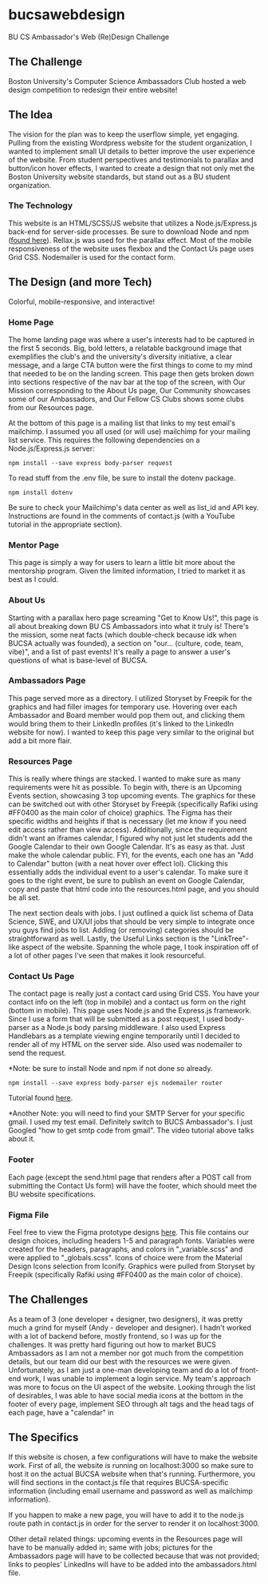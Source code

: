 # bucsawebdesign

BU CS Ambassador's Web (Re)Design Challenge

## The Challenge

Boston University's Computer Science Ambassadors Club hosted a web design competition to redesign their entire website!

## The Idea

The vision for the plan was to keep the userflow simple, yet engaging. Pulling from the existing Wordpress website for the student organization, I wanted to implement small UI details to better improve the user experience of the website. From student perspectives and testimonials to parallax and button/icon hover effects, I wanted to create a design that not only met the Boston University website standards, but stand out as a BU student organization.

### The Technology

This website is an HTML/SCSS/JS website that utilizes a Node.js/Express.js back-end for server-side processes. Be sure to download Node and npm ([found here](https://nodejs.org/en/)). Rellax.js was used for the parallax effect. Most of the mobile responsiveness of the website uses flexbox and the Contact Us page uses Grid CSS. Nodemailer is used for the contact form.

## The Design (and more Tech)

Colorful, mobile-responsive, and interactive!

### Home Page

The home landing page was where a user's interests had to be captured in the first 5 seconds. Big, bold letters, a relatable background image that exemplifies the club's and the university's diversity initiative, a clear message, and a large CTA button were the first things to come to my mind that needed to be on the landing screen. This page then gets broken down into sections respective of the nav bar at the top of the screen, with Our Mission corresponding to the About Us page, Our Community showcases some of our Ambassadors, and Our Fellow CS Clubs shows some clubs from our Resources page.

At the bottom of this page is a mailing list that links to my test email's mailchimp. I assumed you all used (or will use) mailchimp for your mailing list service. This requires the following dependencies on a Node.js/Express.js server:

```terminal
npm install --save express body-parser request
```

To read stuff from the .env file, be sure to install the dotenv package.

```terminal
npm install dotenv
```

Be sure to check your Mailchimp's data center as well as list_id and API key. Instructions are found in the comments of contact.js (with a YouTube tutorial in the appropriate section).

### Mentor Page

This page is simply a way for users to learn a little bit more about the mentorship program. Given the limited information, I tried to market it as best as I could.

### About Us

Starting with a parallax hero page screaming "Get to Know Us!", this page is all about breaking down BU CS Ambassadors into what it truly is! There's the mission, some neat facts (which double-check because idk when BUCSA actually was founded), a section on "our... (culture, code, team, vibe)", and a list of past events! It's really a page to answer a user's questions of what is base-level of BUCSA.

### Ambassadors Page

This page served more as a directory. I utilized Storyset by Freepik for the graphics and had filler images for temporary use. Hovering over each Ambassador and Board member would pop them out, and clicking them would bring them to their LinkedIn profiles (it's linked to the LinkedIn website for now). I wanted to keep this page very similar to the original but add a bit more flair.

### Resources Page

This is really where things are stacked. I wanted to make sure as many requirements were hit as possible. To begin with, there is an Upcoming Events section, showcasing 3 top upcoming events. The graphics for these can be switched out with other Storyset by Freepik (specifically Rafiki using #FF0400 as the main color of choice) graphics. The Figma has their specific widths and heights if that is necessary (let me know if you need edit access rather than view access). Additionally, since the requirement didn't want an iframes calendar, I figured why not just let students add the Google Calendar to their own Google Calendar. It's as easy as that. Just make the whole calendar public. FYI, for the events, each one has an "Add to Calendar" button (with a neat hover over effect lol). Clicking this essentially adds the individual event to a user's calendar. To make sure it goes to the right event, be sure to publish an event on Google Calendar, copy and paste that html code into the resources.html page, and you should be all set.

The next section deals with jobs. I just outlined a quick list schema of Data Science, SWE, and UX/UI jobs that should be very simple to integrate once you guys find jobs to list. Adding (or removing) categories should be straightforward as well. Lastly, the Useful Links section is the "LinkTree"-like aspect of the website. Spanning the whole page, I took inspiration off of a lot of other pages I've seen that makes it look resourceful.

### Contact Us Page

The contact page is really just a contact card using Grid CSS. You have your contact info on the left (top in mobile) and a contact us form on the right (bottom in mobile). This page uses Node.js and the Express.js framework. Since I use a form that will be submitted as a post request, I used body-parser as a Node.js body parsing middleware. I also used Express Handlebars as a template viewing engine temporarily until I decided to render all of my HTML on the server side. Also used was nodemailer to send the request.

*Note: be sure to install Node and npm if not done so already.

```terminal
npm install --save express body-parser ejs nodemailer router
```

Tutorial found [here](https://www.youtube.com/watch?v=nF9g1825mwk).

*Another Note: you will need to find your SMTP Server for your specific gmail. I used my test email. Definitely switch to BUCS Ambassador's. I just Googled "how to get smtp code from gmail". The video tutorial above talks about it.

### Footer

Each page (except the send.html page that renders after a POST call from submitting the Contact Us form) will have the footer, which should meet the BU website specifications.

### Figma File

Feel free to view the Figma prototype designs [here](https://www.figma.com/file/MnobzBu6fMPMuvJgLRbloh/BU-CS-Ambassadors-Web?node-id=0%3A1). This file contains our design choices, including headers 1-5 and paragraph fonts. Variables were created for the headers, paragraphs, and colors in "_variable.scss" and were applied to "_globals.scss". Icons of choice were from the Material Design Icons selection from Iconify. Graphics were pulled from Storyset by Freepik (specifically Rafiki using #FF0400 as the main color of choice).

## The Challenges

As a team of 3 (one developer + designer, two designers), it was pretty much a grind for myself (Andy - developer and designer). I hadn't worked with a lot of backend before, mostly frontend, so I was up for the challenges. It was pretty hard figuring out how to market BUCS Ambassadors as I am not a member nor got much from the competition details, but our team did our best with the resources we were given. Unfortunately, as I am just a one-man developing team and do a lot of front-end work, I was unable to implement a login service. My team's approach was more to focus on the UI aspect of the website. Looking through the list of desirables, I was able to have social media icons at the bottom in the footer of every page, implement SEO through alt tags and the head tags of each page, have a "calendar" in 

## The Specifics

If this website is chosen, a few configurations will have to make the website work. First of all, the website is running on localhost:3000 so make sure to host it on the actual BUCSA website when that's running. Furthermore, you will find sections in the contact.js file that requires BUCSA-specific information (including email username and password as well as mailchimp information).

If you happen to make a new page, you will have to add it to the node.js route path in contact.js in order for the server to render it on localhost:3000.

Other detail related things: upcoming events in the Resources page will have to be manually added in; same with jobs; pictures for the Ambassadors page will have to be collected because that was not provided; links to peoples' LinkedIns will have to be added into the ambassadors.html file.
